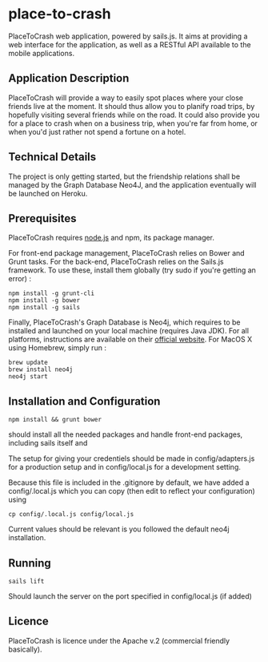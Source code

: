 place-to-crash
==============

PlaceToCrash web application, powered by sails.js.
It aims at providing a web interface for the application, as well as a RESTful API available to the mobile applications.

Application Description
-----------------------
PlaceToCrash will provide a way to easily spot places where your close friends live at the moment. It should thus allow you to planify road trips, by hopefully visiting several friends while on the road. It could also provide you for a place to crash when on a business trip, when you're far from home, or when you'd just rather not spend a fortune on a hotel.

Technical Details
-----------------
The project is only getting started, but the friendship relations shall be managed by the Graph Database Neo4J, and the application eventually will be launched on Heroku.

Prerequisites
-------------
PlaceToCrash requires [node.js](http://nodejs.org/) and npm, its package manager. 

For front-end package management, PlaceToCrash relies on Bower and Grunt tasks. For the back-end, PlaceToCrash relies on the Sails.js framework. To use these, install them globally (try sudo if you're getting an error) :

    npm install -g grunt-cli
    npm install -g bower
    npm install -g sails

Finally, PlaceToCrash's Graph Database is Neo4j, which requires to be installed and launched on your local machine (requires Java JDK). For all platforms, instructions are available on their [official website](http://www.neo4j.org/download). For MacOS X using Homebrew, simply run :

    brew update
    brew install neo4j
    neo4j start

Installation and Configuration
------------------------------

    npm install && grunt bower

should install all the needed packages and handle front-end packages, including sails itself and 

The setup for giving your credentiels should be made in config/adapters.js for a production setup and in config/local.js for a development setting. 

Because this file is included in the .gitignore by default, we have added a config/.local.js which you can copy (then edit to reflect your configuration) using 

    cp config/.local.js config/local.js

Current values should be relevant is you followed the default neo4j installation.

Running
-------

    sails lift

Should launch the server on the port specified in config/local.js (if added)

Licence
-------
PlaceToCrash is licence under the Apache v.2 (commercial friendly basically).

